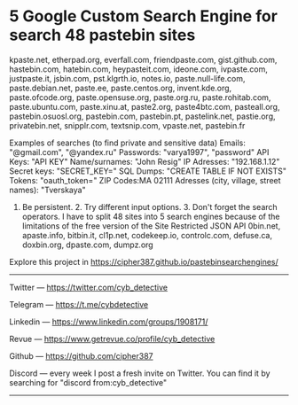 <h1>5 Google Custom Search Engine for search 48 pastebin sites</h1>

kpaste.net, etherpad.org, everfall.com, friendpaste.com, gist.github.com, hastebin.com, hatebin.com, heypasteit.com, ideone.com, ivpaste.com, justpaste.it, jsbin.com, pst.klgrth.io, notes.io, paste.null-life.com, paste.debian.net, paste.ee, paste.centos.org, invent.kde.org, paste.ofcode.org, paste.opensuse.org, paste.org.ru, paste.rohitab.com, paste.ubuntu.com, paste.xinu.at, paste2.org, paste4btc.com, pasteall.org, pastebin.osuosl.org, pastebin.com, pastebin.pt, pastelink.net, pastie.org, privatebin.net, snipplr.com, textsnip.com, vpaste.net, pastebin.fr



Examples of searches (to find private and sensitive data)
Emails: "@gmail.com", "@yandex.ru"
Passwords: "varya1997", "password"
API Keys: "API KEY"
Name/surnames: "John Resig"
IP Adresses: "192.168.1.12"
Secret keys: "SECRET_KEY="
SQL Dumps: "CREATE TABLE IF NOT EXISTS"
Tokens: "oauth_token="
ZIP Codes:MA 02111
Adresses (city, village, street names): "Tverskaya"
1. Be persistent. 2. Try different input options. 3. Don't forget the search operators.
I have to split 48 sites into 5 search engines because of the limitations of the free version of the Site Restricted JSON API
0bin.net, apaste.info, bitbin.it, cl1p.net, codekeep.io, controlc.com, defuse.ca, doxbin.org, dpaste.com, dumpz.org








Explore this project in https://cipher387.github.io/pastebinsearchengines/


<hr>

Twitter — https://twitter.com/cyb_detective

Telegram — https://t.me/cybdetective

Linkedin — https://www.linkedin.com/groups/1908171/

Revue — https://www.getrevue.co/profile/cyb_detective

Github — https://github.com/cipher387

Discord — every week I post a fresh invite on Twitter. You can find it by searching for "discord from:cyb_detective"

<hr>
